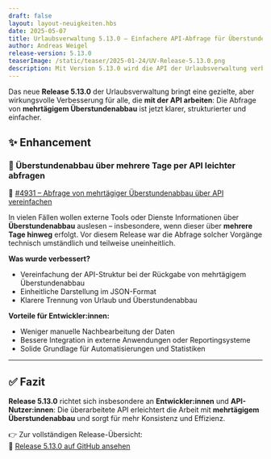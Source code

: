 ```yaml
---
draft: false
layout: layout-neuigkeiten.hbs
date: 2025-05-07
title: Urlaubsverwaltung 5.13.0 – Einfachere API-Abfrage für Überstundenabbau
author: Andreas Weigel
release-version: 5.13.0
teaserImage: /static/teaser/2025-01-24/UV-Release-5.13.0.png
description: Mit Version 5.13.0 wird die API der Urlaubsverwaltung verbessert - Überstundenabbau über mehrere Tage lässt sich jetzt leichter und konsistenter abfragen.
---
```


Das neue **Release 5.13.0** der Urlaubsverwaltung bringt eine gezielte, aber wirkungsvolle Verbesserung für alle, die **mit der API arbeiten**: Die Abfrage von **mehrtägigem Überstundenabbau** ist jetzt klarer, strukturierter und einfacher.

<!-- more -->

## ✨ Enhancement

### 🔄 Überstundenabbau über mehrere Tage per API leichter abfragen

🔗 [#4931 – Abfrage von mehrtägiger Überstundenabbau über API vereinfachen](https://github.com/urlaubsverwaltung/urlaubsverwaltung/pull/4931)

In vielen Fällen wollen externe Tools oder Dienste Informationen über **Überstundenabbau** auslesen – insbesondere, wenn dieser über **mehrere Tage hinweg** erfolgt. Vor diesem Release war die Abfrage solcher Vorgänge technisch umständlich und teilweise uneinheitlich.

**Was wurde verbessert?**

- Vereinfachung der API-Struktur bei der Rückgabe von mehrtägigem Überstundenabbau
- Einheitliche Darstellung im JSON-Format
- Klarere Trennung von Urlaub und Überstundenabbau

**Vorteile für Entwickler:innen:**

- Weniger manuelle Nachbearbeitung der Daten
- Bessere Integration in externe Anwendungen oder Reportingsysteme
- Solide Grundlage für Automatisierungen und Statistiken

---

## ✅ Fazit

**Release 5.13.0** richtet sich insbesondere an **Entwickler:innen** und **API-Nutzer:innen**: Die überarbeitete API erleichtert die Arbeit mit **mehrtägigem Überstundenabbau** und sorgt für mehr Konsistenz und Effizienz.

👉 Zur vollständigen Release-Übersicht:  
🔗 [Release 5.13.0 auf GitHub ansehen](https://github.com/urlaubsverwaltung/urlaubsverwaltung/releases/tag/urlaubsverwaltung-5.13.0)
